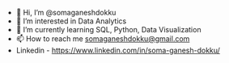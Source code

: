 - 👋 Hi, I’m @somaganeshdokku
- 👀 I’m interested in Data Analytics
- 🌱 I’m currently learning SQL, Python, Data Visualization
- 📫 How to reach me somaganeshdokku@gmail.com
- Linkedin - https://www.linkedin.com/in/soma-ganesh-dokku/


